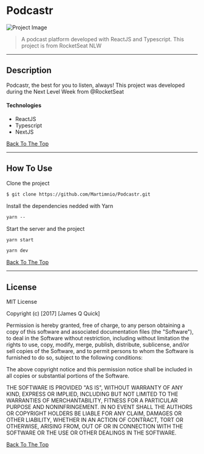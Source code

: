 # Podcastr

![Project Image](https://repository-images.githubusercontent.com/359263816/763c0a80-a07b-11eb-8c1e-753efb2f253a)

> A podcast platform developed with ReactJS and Typescript. This project is from RocketSeat NLW

---

## Description

Podcastr, the best for you to listen, always!
This project was developed during the Next Level Week from @RocketSeat

#### Technologies

- ReactJS
- Typescript
- NextJS

[Back To The Top](#read-me-template)

---

## How To Use

Clone the project

```html
$ git clone https://github.com/Martimnio/Podcastr.git
```

Install the dependencies nedded with Yarn

```html
yarn --
```

Start the server and the project

```html
yarn start
```

```html
yarn dev
```

[Back To The Top](#read-me-template)

---

## License

MIT License

Copyright (c) [2017] [James Q Quick]

Permission is hereby granted, free of charge, to any person obtaining a copy
of this software and associated documentation files (the "Software"), to deal
in the Software without restriction, including without limitation the rights
to use, copy, modify, merge, publish, distribute, sublicense, and/or sell
copies of the Software, and to permit persons to whom the Software is
furnished to do so, subject to the following conditions:

The above copyright notice and this permission notice shall be included in all
copies or substantial portions of the Software.

THE SOFTWARE IS PROVIDED "AS IS", WITHOUT WARRANTY OF ANY KIND, EXPRESS OR
IMPLIED, INCLUDING BUT NOT LIMITED TO THE WARRANTIES OF MERCHANTABILITY,
FITNESS FOR A PARTICULAR PURPOSE AND NONINFRINGEMENT. IN NO EVENT SHALL THE
AUTHORS OR COPYRIGHT HOLDERS BE LIABLE FOR ANY CLAIM, DAMAGES OR OTHER
LIABILITY, WHETHER IN AN ACTION OF CONTRACT, TORT OR OTHERWISE, ARISING FROM,
OUT OF OR IN CONNECTION WITH THE SOFTWARE OR THE USE OR OTHER DEALINGS IN THE
SOFTWARE.

[Back To The Top](#read-me-template)
